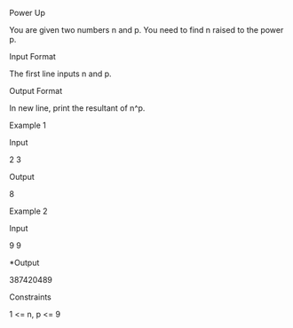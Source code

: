 Power Up

You are given two numbers n and p. You need to find n raised to the power p.

Input Format

The first line inputs n and p.

Output Format

In new line, print the resultant of n^p.

Example 1

Input

2 3

Output

8

Example 2

Input

9 9

\*Output

387420489

Constraints

1 <= n, p <= 9
